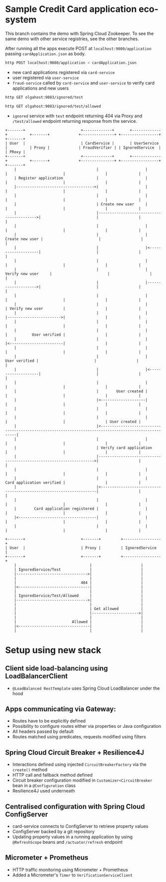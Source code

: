 # Sample Credit Card application eco-system

This branch contains the demo with Spring Cloud Zookeeper. To see the same demo with other service registries, see the other branches.

After running all the apps execute POST at `localhost:9080/application` passing 
`cardApplication.json` as body.

```bash
http POST localhost:9080/application < cardApplication.json
```

- new card applications registered via `card-service`
- user registered via `user-service`
- `fraud-service` called by `card-service` and `user-service` to verify 
card applications and new users


```bash
http GET olgahost:9083/ignored/test
```
```bash
http GET olgahost:9083/ignored/test/allowed
```
- `ignored` service with `test` endpoint returning 404 via Proxy and `/test/allowed` 
endpoint returning response from the service.

```
+-------+                         +-------------+       +-------------+          +-------+             +---------------+ +-----------------+ +-------+
| User  |                         | CardService |       | UserService |          | Proxy |             | FraudVerifier | | IgnoredService  | | PRoxy |
+-------+                         +-------------+       +-------------+          +-------+             +---------------+ +-----------------+ +-------+
    |                                    |                     |                     |                         |                  |              |
    | Register application               |                     |                     |                         |                  |              |
    |----------------------------------->|                     |                     |                         |                  |              |
    |                                    |                     |                     |                         |                  |              |
    |                                    | Create new user     |                     |                         |                  |              |
    |                                    |------------------------------------------>|                         |                  |              |
    |                                    |                     |                     |                         |                  |              |
    |                                    |                     |     Create new user |                         |                  |              |
    |                                    |                     |<--------------------|                         |                  |              |
    |                                    |                     |                     |                         |                  |              |
    |                                    |                     | Verify new user     |                         |                  |              |
    |                                    |                     |-------------------->|                         |                  |              |
    |                                    |                     |                     |                         |                  |              |
    |                                    |                     |                     | Verify new user         |                  |              |
    |                                    |                     |                     |------------------------>|                  |              |
    |                                    |                     |                     |                         |                  |              |
    |                                    |                     |                     |           User verified |                  |              |
    |                                    |                     |                     |<------------------------|                  |              |
    |                                    |                     |                     |                         |                  |              |
    |                                    |                     |       User verified |                         |                  |              |
    |                                    |                     |<--------------------|                         |                  |              |
    |                                    |                     |                     |                         |                  |              |
    |                                    |        User created |                     |                         |                  |              |
    |                                    |<--------------------|                     |                         |                  |              |
    |                                    |                     |                     |                         |                  |              |
    |                                    |                     |                     |                         |                  | User created |
    |                                    |<------------------------------------------------------------------------------------------------------|
    |                                    |                     |                     |                         |                  |              |
    |                                    | Verify card application                   |                         |                  |              |
    |                                    |-------------------------------------------------------------------->|                  |              |
    |                                    |                     |                     |                         |                  |              |
    |                                    |                     |                     Card application verified |                  |              |
    |                                    |<--------------------------------------------------------------------|                  |              |
    |                                    |                     |                     |                         |                  |              |
    |        Card application registered |                     |                     |                         |                  |              |
    |<-----------------------------------|                     |                     |                         |                  |              |
    |                                    |                     |                     |                         |                  |              |
```

```
+-------+                         +-------+         +-----------------+
| User  |                         | Proxy |         | IgnoredService  |
+-------+                         +-------+         +-----------------+
    |                                 |                      |
    | IgnoredService/Test             |                      |
    |-------------------------------->|                      |
    |                                 |                      |
    |                             404 |                      |
    |<--------------------------------|                      |
    |                                 |                      |
    | IgnoredService/Test/Allowed     |                      |
    |-------------------------------->|                      |
    |                                 |                      |
    |                                 | Get allowed          |
    |                                 |--------------------->|
    |                                 |                      |
    |                         Allowed |                      |
    |<--------------------------------|                      |
    |                                 |                      |
```
# Setup using new stack

## Client side load-balancing using LoadBalancerClient

- `@LoadBalanced RestTemplate` uses Spring Cloud LoadBalancer under the hood

## Apps communicating via Gateway:
- Routes have to be explicitly defined
- Possibility to configure routes either via properties or Java configuration
- All headers passed by default
- Routes matched using predicates, requests modified using filters

## Spring Cloud Circuit Breaker + Resilience4J
- Interactions defined using injected `CircuitBreakerFactory` via the `create()` method
- HTTP call and fallback method defined
- Circuit breaker configuration modified in `Customizer<CircuitBreaker` bean 
in a `@Configuration` class 
- Resilience4J used underneath																																
## Centralised configuration with Spring Cloud ConfigServer
- card-service connects to ConfigServer to retrieve property values
- ConfigServer backed by a git repository
- Updating property values in a running application by using `@RefreshScope` beans and `/actuator/refresh` endpoint


## Micrometer + Prometheus
- HTTP traffic monitoring using Micrometer + Prometheus
- Added a Micrometer's `Timer` to `VerificationServiceClient`
